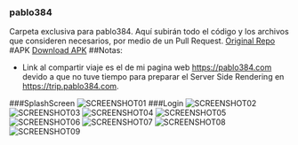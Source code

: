### pablo384
Carpeta exclusiva para pablo384. Aquí subirán todo el código y los archivos que consideren necesarios, por medio de un Pull Request.
[Original Repo](https://github.com/pablo384/WeTripOut)
#APK
[Download APK](./app/app.apk)
##Notas:
- Link al compartir viaje es el de mi pagina web https://pablo384.com devido a que no tuve tiempo para preparar el Server Side Rendering en https://trip.pablo384.com.

 
###SplashScreen
![SCREENSHOT01](./docs/01.jpg "SCREENSHOT")
###Login
![SCREENSHOT02](./docs/02.jpg "SCREENSHOT")
![SCREENSHOT03](./docs/03.jpg "SCREENSHOT")
![SCREENSHOT04](./docs/04.jpg "SCREENSHOT")
![SCREENSHOT05](./docs/05.jpg "SCREENSHOT")
![SCREENSHOT06](./docs/06.jpg "SCREENSHOT")
![SCREENSHOT07](./docs/07.jpg "SCREENSHOT")
![SCREENSHOT08](./docs/08.jpg "SCREENSHOT")
![SCREENSHOT09](./docs/09.jpg "SCREENSHOT")